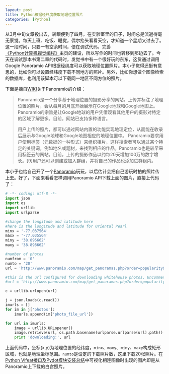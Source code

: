 ```yaml
---
layout: post
title: Python根据经纬度获取地理位置照片
categories: [Python]
---
```


从3月中旬文章投出去，转眼便到了四月。在实验室里的日子，时间总是流逝得毫无察觉。每天上班、吃饭、睡觉，偶尔抬头看看天空，才知道一个星期又过去了。这一段时间，只要一有空余时间，便在调试代码，完善[《Python计算机视觉编程》](http://yuanyong.org/pcvwithpython/)主页的建设，所以写作的时间也转移到那边去了。今天在调试那本书第二章的代码时，发觉书中有一个很好玩的东东，这货通过调用Google Panoramio API根据经纬度可以获取地理位置照片。本小子觉得还挺有意思的，比如你可以设置经纬度下载不同地方的照片。另外，比如你想做个图像检索的数据库，也利用该脚本可以下载同一地区不同方位的照片。

下面是摘自[WIKI](http://zh.wikipedia.org/wiki/Panoramio)关于Panoramio的介绍：
>Panoramio是一个分享基于地理位置的摄影分享的网站。上传并标注了地理位置的照片，会从每月的月底开始展示在Google地球和Google地图上。Panoramio的宗旨是让Google地球的用户凭借观看其他用户的摄影对特定的区域了解更多。目前，网站已支持多种语言。
>
>用户上传的照片，都可以通过网站内置的功能实现地理定位，从而能在收录后展示与Google地球和Google地图相应的地理位置中。
Panoramio要求用户使用标签（元数据的一种形式）来组织相片，这样搜索者可以通过某个特定的关键词，例如地名或题材，来找到相应的作品。Panoramio也是较早采用标签云的网站。目前，上传的摄影作品以约每20天增加100万的数字增长。[9]用户还可以创建或加入群组，并将自己的作品也添加进群组内。

本小子也给自己开了一个[Panoramio](https://ssl.panoramio.com/user/8239013)玩玩，以后估计会把自己游玩时拍的照片传上去。好了，下面来看看怎样调用Panoramio API下载上面的图片，直接上代码了：

```python
# -*- coding: utf-8 -*-
import json
import os
import urllib
import urlparse

#change the longitude and latitude here
#here is the longitude and latitude for Oriental Pearl
minx = '-77.037564'
maxx = '-77.035564'
miny = '38.896662'
maxy = '38.898662'

#number of photos
numfrom = '0'
numto = '20'
url = 'http://www.panoramio.com/map/get_panoramas.php?order=popularity&set=public&from=' + numfrom + '&to=' + numto + '&minx=' + minx + '&miny=' + miny + '&maxx=' + maxx + '&maxy=' + maxy + '&size=medium'

#this is the url configured for downloading whitehouse photos. Uncomment this, run and see.
#url = 'http://www.panoramio.com/map/get_panoramas.php?order=popularity&set=public&from=0&to=20&minx=-77.037564&miny=38.896662&maxx=-77.035564&maxy=38.898662&size=medium'

c = urllib.urlopen(url)

j = json.loads(c.read())
imurls = []
for im in j['photos']:
    imurls.append(im['photo_file_url'])

for url in imurls:
    image = urllib.URLopener()
    image.retrieve(url, os.path.basename(urlparse.urlparse(url).path))
    print 'downloading:', url
```

上面代码中，坐标(x,y)为地理位置的经纬度，`minx`、`maxy`、`miny`、`maxy`构成矩形区域，也就是地理坐标范围。`numto`是设定的下载照片数，这里下载20张照片。在[Python Vlfeat接口及Pydot模块安装总结](http://yuanyong.org/blog/pyhton-vlfeat-pydot-tips.html)中可视化相连图像时出现的图片即是从Panoramio上下载的白宫照片。

